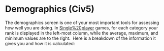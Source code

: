 # Demographics (Civ5)

The demographics screen is one of your most important tools for assessing how well you are doing. In [Single%20player](single-player) games, for each category your rank is displayed in the left-most column, while the average, maximum, and minimum values are to the right. 
Here is a breakdown of the information it gives you and how it is calculated: